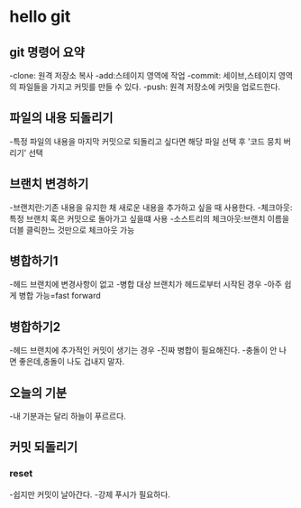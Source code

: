 # hello git 

## git 명령어 요약

-clone: 원격 저장소 복사
-add:스테이지 영역에 작업
-commit: 세이브,스테이지 영역의 파일들을 가지고 커밋를 만들 수 있다.
-push: 원격 저장소에 커밋을 업로드한다.

## 파일의 내용 되돌리기
-특정 파일의 내용을 마지막 커밋으로 되돌리고 싶다면 해당 파일 선택 후 '코드 뭉치 버리기' 선택

## 브랜치 변경하기

-브랜치란:기존 내용을 유지한 채 새로운 내용을 추가하고 싶을 때 사용한다.
-체크아웃:특정 브랜치 혹은 커밋으로 돌아가고 싶을떄 사용
-소스트리의 체크아웃:브랜치 이름을 더블 클릭한느 것만으로 체크아웃 가능

## 병합하기1
-헤드 브랜치에 변경사항이 없고
-병합 대상 브랜치가 헤드로부터 시작된 경우
-아주 쉽게 병합 가능=fast forward

## 병합하기2
-헤드 브랜치에 추가적인 커밋이 생기는 경우
-진짜 병합이 필요해진다.
-충돌이 안 나면 좋은데,충돌이 나도 겁내지 말자.

## 오늘의 기분
-내 기분과는 달리 하늘이 푸르르다.

## 커밋 되돌리기

### reset
-쉽지만 커밋이 날아간다.
-강제 푸시가 필요하다.
